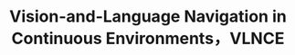 ---
title: "Vision-and-Language Navigation in Continuous Environments，VLNCE"
description: "连续环境下的视觉语言导航 (Vision-and-Language Navigation in Continuous Environments，VLNCE) 旨在让机器人根据自然语言指令在真实/仿真环境中自主导航。我们旨在微调大型语言模型（LLM），通过图结构与文本对齐的方式，帮助智能体选择合理导航点，完成自主导航任务。"
image: '/images/mgmap.png'
paper: '/files/MGMap_paper.pdf'
slides: '/files/MGMap_slides.pdf'
code: 'https://github.com/PeihaoChen/WS-MGMap'
--- 
